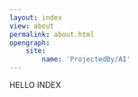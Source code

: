 ```yaml
---
layout: index
view: about
permalink: about.html
opengraph:
    site:
        name: 'ProjectedBy/AI'
---
```


HELLO INDEX
